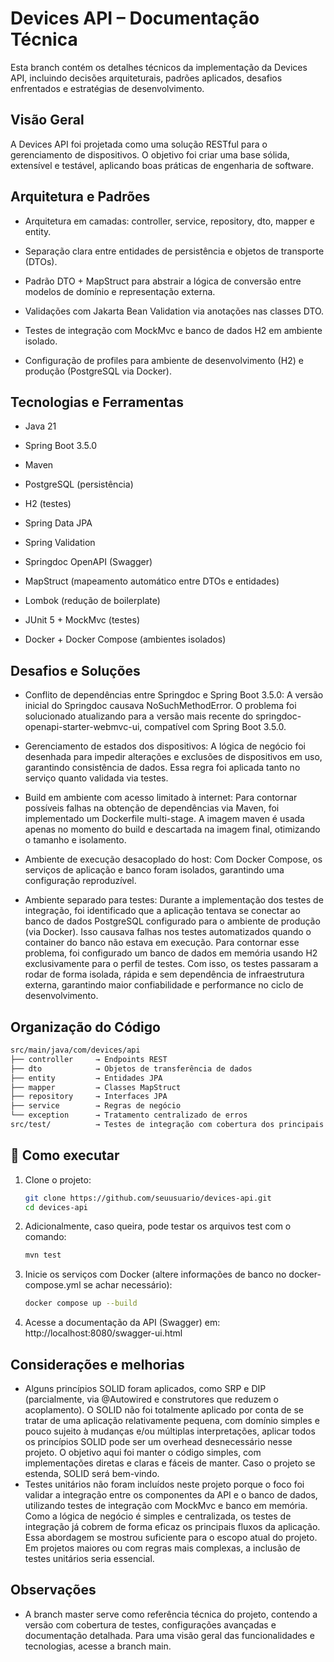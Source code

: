 # Devices API – Documentação Técnica
Esta branch contém os detalhes técnicos da implementação da Devices API, incluindo decisões arquiteturais, padrões aplicados, desafios enfrentados e estratégias de desenvolvimento.

## Visão Geral
A Devices API foi projetada como uma solução RESTful para o gerenciamento de dispositivos. O objetivo foi criar uma base sólida, extensível e testável, aplicando boas práticas de engenharia de software.

## Arquitetura e Padrões
- Arquitetura em camadas: controller, service, repository, dto, mapper e entity.

- Separação clara entre entidades de persistência e objetos de transporte (DTOs).

- Padrão DTO + MapStruct para abstrair a lógica de conversão entre modelos de domínio e representação externa.

- Validações com Jakarta Bean Validation via anotações nas classes DTO.

- Testes de integração com MockMvc e banco de dados H2 em ambiente isolado.

- Configuração de profiles para ambiente de desenvolvimento (H2) e produção (PostgreSQL via Docker).

## Tecnologias e Ferramentas
- Java 21

- Spring Boot 3.5.0

- Maven

- PostgreSQL (persistência)

- H2 (testes)

- Spring Data JPA

- Spring Validation

- Springdoc OpenAPI (Swagger)

- MapStruct (mapeamento automático entre DTOs e entidades)

- Lombok (redução de boilerplate)

- JUnit 5 + MockMvc (testes)

- Docker + Docker Compose (ambientes isolados)

## Desafios e Soluções
- Conflito de dependências entre Springdoc e Spring Boot 3.5.0:
A versão inicial do Springdoc causava NoSuchMethodError. O problema foi solucionado atualizando para a versão mais recente do springdoc-openapi-starter-webmvc-ui, compatível com Spring Boot 3.5.0.

- Gerenciamento de estados dos dispositivos:
A lógica de negócio foi desenhada para impedir alterações e exclusões de dispositivos em uso, garantindo consistência de dados. Essa regra foi aplicada tanto no serviço quanto validada via testes.

- Build em ambiente com acesso limitado à internet:
Para contornar possíveis falhas na obtenção de dependências via Maven, foi implementado um Dockerfile multi-stage. A imagem maven é usada apenas no momento do build e descartada na imagem final, otimizando o tamanho e isolamento.

- Ambiente de execução desacoplado do host:
Com Docker Compose, os serviços de aplicação e banco foram isolados, garantindo uma configuração reproduzível.

- Ambiente separado para testes:
Durante a implementação dos testes de integração, foi identificado que a aplicação tentava se conectar ao banco de dados PostgreSQL configurado para o ambiente de produção (via Docker). Isso causava falhas nos testes automatizados
quando o container do banco não estava em execução. Para contornar esse problema, foi configurado um banco de dados em memória usando H2 exclusivamente para o perfil de testes. Com isso, os testes passaram a rodar de forma isolada,
rápida e sem dependência de infraestrutura externa, garantindo maior confiabilidade e performance no ciclo de desenvolvimento.

## Organização do Código
  ```bash
  src/main/java/com/devices/api
  ├── controller     → Endpoints REST
  ├── dto            → Objetos de transferência de dados
  ├── entity         → Entidades JPA
  ├── mapper         → Classes MapStruct
  ├── repository     → Interfaces JPA
  ├── service        → Regras de negócio
  └── exception      → Tratamento centralizado de erros
  src/test/          → Testes de integração com cobertura dos principais fluxos
  ```

## 🚀 Como executar

1. Clone o projeto:
   ```bash
   git clone https://github.com/seuusuario/devices-api.git
   cd devices-api
2. Adicionalmente, caso queira, pode testar os arquivos test com o comando:
   ```bash
   mvn test
3. Inicie os serviços com Docker (altere informações de banco no docker-compose.yml se achar necessário):
   ```bash
   docker compose up --build
4. Acesse a documentação da API (Swagger) em: http://localhost:8080/swagger-ui.html

## Considerações e melhorias
- Alguns princípios SOLID foram aplicados, como SRP e DIP (parcialmente, via @Autowired e construtores que reduzem o acoplamento). O SOLID não foi totalmente aplicado por conta de se tratar de uma aplicação relativamente pequena, com domínio simples e pouco sujeito à mudanças e/ou múltiplas interpretações,
aplicar todos os princípios SOLID pode ser um overhead desnecessário nesse projeto. O objetivo aqui foi manter o código simples, com implementações diretas e claras e fáceis de manter. Caso o projeto se estenda, SOLID será bem-vindo.
- Testes unitários não foram incluídos neste projeto porque o foco foi validar a integração entre os componentes da API e o banco de dados, utilizando testes de integração com MockMvc e banco em memória. Como a lógica de negócio é simples e centralizada,
os testes de integração já cobrem de forma eficaz os principais fluxos da aplicação. Essa abordagem se mostrou suficiente para o escopo atual do projeto. Em projetos maiores ou com regras mais complexas, a inclusão de testes unitários seria essencial.

## Observações
- A branch master serve como referência técnica do projeto, contendo a versão com cobertura de testes, configurações avançadas e documentação detalhada. Para uma visão geral das funcionalidades e tecnologias, acesse a branch main.
